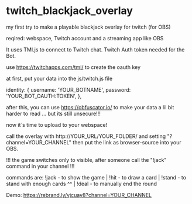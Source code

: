 # twitch_blackjack_overlay
my first try to make a playable blackjack overlay for twitch (for OBS)

reqired: webspace, Twitch account and a streaming app like OBS

It uses TMI.js to connect to Twitch chat. Twitch Auth token needed for the Bot. 

use https://twitchapps.com/tmi/ to create the oauth key 



at first, put your data into the js/twitch.js file

identity: {
		username: 'YOUR_BOTNAME',
		password: 'YOUR_BOT_OAUTH:TOKEN',
	},

 after this, you can use https://obfuscator.io/ to make your data a lil bit harder to read ... but its still unsecure!!!

 now it´s time to upload to your webspace!

 call the overlay with http://YOUR_URL/YOUR_FOLDER/ and setting "?channel=YOUR_CHANNEL" then put the link as browser-source into your OBS.

 !!! the game switches only to visible, after someone call the "!jack" command in your channel !!!

 commands are:  !jack - to show the game | !hit - to draw a card | !stand - to stand with enough cards ^^ | !deal - to manually end the round
 

 Demo: https://rebrand.ly/vjcuay8?channel=YOUR_CHANNEL
